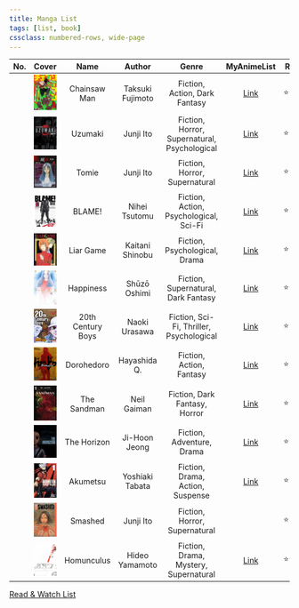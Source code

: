 ```yaml
---
title: Manga List
tags: [list, book]
cssclass: numbered-rows, wide-page
---
```


| No. |                         Cover                          |       Name        |      Author      |                    Genre                     |                              MyAnimeList                               | Rating     |   Status   |
|:---:|:------------------------------------------------------:|:-----------------:|:----------------:|:--------------------------------------------:|:----------------------------------------------------------------------:| ---------- |:----------:|
|     |      ![Chainsaw Man\|72](images/chainsaw-man.jpg)      |   Chainsaw Man    | Taksuki Fujimoto |        Fiction, Action, Dark Fantasy         |       [Link](https://myanimelist.net/manga/116778/Chainsaw_Man)        | ⭐⭐⭐     |  #ongoing  |
|     |           ![Uzumaki\|72](images/uzumaki.jpg)           |      Uzumaki      |    Junji Ito     | Fiction, Horror, Supernatural, Psychological |           [Link](https://myanimelist.net/manga/436/Uzumaki)            | ⭐⭐⭐⭐   | #completed |
|     |            ![Tomie\|72](images/tomie.jpeg)             |       Tomie       |    Junji Ito     |        Fiction, Horror, Supernatural         |            [Link](https://myanimelist.net/manga/912/Tomie)             | ⭐⭐⭐     | #completed |
|     |            ![BLAME!\|72](images/blame.jpg)             |      BLAME!       |  Nihei Tsutomu   |    Fiction, Action, Psychological, Sci-Fi    |            [Link](https://myanimelist.net/manga/149/Blame)             | ⭐⭐⭐⭐   | #completed |
|     |         ![Liar Game\|72](images/liar-game.jpg)         |     Liar Game     | Kaitani Shinobu  |        Fiction, Psychological, Drama         |          [Link](https://myanimelist.net/manga/1649/Liar_Game)          | ⭐⭐       | #completed |
|     |         ![Happiness\|72](images/happiness.jpg)         |     Happiness     |   Shūzō Oshimi   |     Fiction, Supernatural, Dark Fantasy      |         [Link](https://myanimelist.net/manga/85173/Happiness)          | ⭐⭐⭐     | #completed |
|     | ![20th Century Boys\|72](images/20th-century-boys.jpg) | 20th Century Boys |  Naoki Urasawa   |   Fiction, Sci-Fi, Thriller, Psychological   |       [Link](https://myanimelist.net/manga/3/20th_Century_Boys)        | ⭐⭐⭐⭐   | #completed |
|     |        ![Dorohedoro\|72](images/dorohedoro.jpg)        |    Dorohedoro     |   Hayashida Q.   |           Fiction, Action, Fantasy           |         [Link](https://myanimelist.net/manga/1133/Dorohedoro)          | ⭐⭐⭐⭐   | #completed |
|     |       ![The Sandman\|72](images/the-sandman.jpg)       |    The Sandman    |   Neil Gaiman    |        Fiction, Dark Fantasy, Horror         | [Link](https://www.goodreads.com/book/show/23753.The_Absolute_Sandman) | ⭐⭐⭐⭐⭐ | #completed |
|     |       ![The Horizon\|72](images/the-horizon.jpg)       |    The Horizon    |  Ji-Hoon Jeong   |          Fiction, Adventure, Drama           |        [Link](https://myanimelist.net/manga/125036/The_Horizon)        | ⭐⭐⭐⭐⭐ | #completed |
|     |          ![akumetsu\|72](images/akumetsu.jpg)          |     Akumetsu      | Yoshiaki Tabata  |       Fiction, Drama, Action, Suspense       |          [Link](https://myanimelist.net/manga/1101/Akumetsu)           | ⭐⭐⭐     | #completed |
|     |           ![smashed\|72](images/smashed.jpg)           |      Smashed      |    Junji Ito     |        Fiction, Horror, Supernatural         |                                                                        | ⭐⭐⭐     | #completed |
|     |        ![homunculus\|72](images/homunculus.jpg)        |    Homunculus     |  Hideo Yamamoto  |    Fiction, Drama, Mystery, Supernatural     |          [Link](https://myanimelist.net/manga/936/Homunculus)          | ⭐⭐⭐     | #completed |

[Read & Watch List](../Read%20&%20Watch%20List.md)